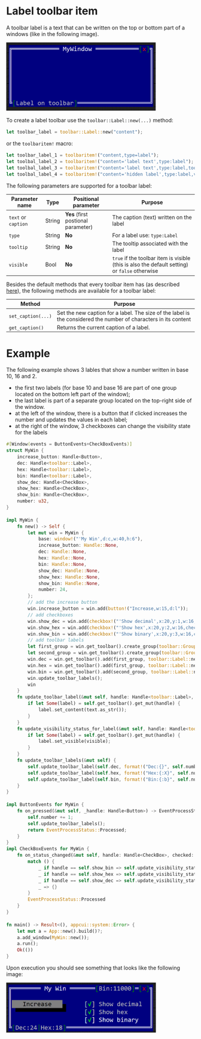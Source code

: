 # Label toolbar item

A toolbar label is a text that can be written on the top or bottom part of a windows (like in the following image).

<img src="img/label.png" width=400/>

To create a label toolbar use the `toolbar::Label::new(...)` method:

```rust
let toolbar_label = toolbar::Label::new("content");
```

or the `toolbaritem!` macro:

```rust
let toolbar_label_1 = toolbaritem!("content,type=label");
let toolbal_label_2 = toolbaritem!("content='label text',type:label");
let toolbal_label_3 = toolbaritem!("content='label text',type:label,tooltip:'a tooltip'");
let toolbal_label_4 = toolbaritem!("content='hidden label',type:label,visible:false");
```

The following parameters are supported for a toolbar label:

| Parameter name      | Type   | Positional parameter                | Purpose |
|---------------------|--------|-------------------------------------|---------|
| `text` or `caption` | String | **Yes** (first postional parameter) | The caption (text) written on the label |
| `type`              | String | **No**                              | For a label use: `type:Label` |
| `tooltip`           | String | **No**                              | The tooltip associated with the label |
| `visible`           | Bool   | **No**                              | `true` if the toolbar item is visible (this is also the default setting) or `false` otherwise |

Besides the default methods that every toolbar item has (as described [here](../toolbar.md#common-methods)), the following methods are available for a toolbar label:

| Method             | Purpose                                                                                                          |
|--------------------|------------------------------------------------------------------------------------------------------------------|
| `set_caption(...)` | Set the new caption for a label. The size of the label is the considered the number of characters in its content |
| `get_caption()`    | Returns the current caption of a label. |

# Example

The following example shows 3 lables that show a number written in base 10, 16 and 2. 
* the first two labels (for base 10 and base 16 are part of one group located on the bottom left part of the window); 
* the last label is part of a separate group located on the top-right side of the window. 
* at the left of the window, there is a button that if clicked increases the number and updates the values in each label;
* at the right of the window, 3 checkboxes can change the visibility state for the labels

```rust
#[Window(events = ButtonEvents+CheckBoxEvents)]
struct MyWin {
    increase_button: Handle<Button>,
    dec: Handle<toolbar::Label>,
    hex: Handle<toolbar::Label>,
    bin: Handle<toolbar::Label>,
    show_dec: Handle<CheckBox>,
    show_hex: Handle<CheckBox>,
    show_bin: Handle<CheckBox>,
    number: u32,
}

impl MyWin {
    fn new() -> Self {
        let mut win = MyWin {
            base: window!("'My Win',d:c,w:40,h:6"),
            increase_button: Handle::None,
            dec: Handle::None,
            hex: Handle::None,
            bin: Handle::None,
            show_dec: Handle::None,
            show_hex: Handle::None,
            show_bin: Handle::None,
            number: 24,
        };
        // add the increase button
        win.increase_button = win.add(button!("Increase,w:15,d:l"));
        // add checkboxes
        win.show_dec = win.add(checkbox!("'Show decimal',x:20,y:1,w:16,checked:true"));
        win.show_hex = win.add(checkbox!("'Show hex',x:20,y:2,w:16,checked:true"));
        win.show_bin = win.add(checkbox!("'Show binary',x:20,y:3,w:16,checked:true"));
        // add toolbar labels
        let first_group = win.get_toolbar().create_group(toolbar::GroupPosition::BottomLeft);
        let second_group = win.get_toolbar().create_group(toolbar::GroupPosition::TopRight);
        win.dec = win.get_toolbar().add(first_group, toolbar::Label::new(""));
        win.hex = win.get_toolbar().add(first_group, toolbar::Label::new(""));
        win.bin = win.get_toolbar().add(second_group, toolbar::Label::new(""));
        win.update_toolbar_labels();
        win
    }
    fn update_toolbar_label(&mut self, handle: Handle<toolbar::Label>, text: String) {
        if let Some(label) = self.get_toolbar().get_mut(handle) {
            label.set_content(text.as_str());
        }
    }
    fn update_visibility_status_for_label(&mut self, handle: Handle<toolbar::Label>, visible: bool) {
        if let Some(label) = self.get_toolbar().get_mut(handle) {
            label.set_visible(visible);
        }        
    }
    fn update_toolbar_labels(&mut self) {
        self.update_toolbar_label(self.dec, format!("Dec:{}", self.number));
        self.update_toolbar_label(self.hex, format!("Hex:{:X}", self.number));
        self.update_toolbar_label(self.bin, format!("Bin:{:b}", self.number));
    }
}

impl ButtonEvents for MyWin {
    fn on_pressed(&mut self, _handle: Handle<Button>) -> EventProcessStatus {
        self.number += 1;
        self.update_toolbar_labels();
        return EventProcessStatus::Processed;
    }
}
impl CheckBoxEvents for MyWin {
    fn on_status_changed(&mut self, handle: Handle<CheckBox>, checked: bool) -> EventProcessStatus {
        match () {
            _ if handle == self.show_bin => self.update_visibility_status_for_label(self.bin, checked),
            _ if handle == self.show_hex => self.update_visibility_status_for_label(self.hex, checked),
            _ if handle == self.show_dec => self.update_visibility_status_for_label(self.dec, checked),
            _ => {}
        }
        EventProcessStatus::Processed
    }
}

fn main() -> Result<(), appcui::system::Error> {
    let mut a = App::new().build()?;
    a.add_window(MyWin::new());
    a.run();
    Ok(())
}
```

Upon execution you should see something that looks like the following image:

<img src="img/label_example.png" width=400/>
